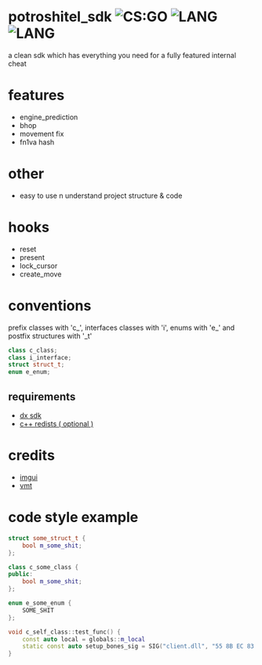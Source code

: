 # potroshitel_sdk ![CS:GO](https://img.shields.io/badge/game-CS%3AGO-orange?style=flat) ![LANG](https://img.shields.io/badge/language-C%2B%2B-brightgreen?style=flat ) ![LANG](https://img.shields.io/badge/language-C-red?style=flat )
a clean sdk which has everything you need for a fully featured internal cheat

# features
- engine_prediction
- bhop
- movement fix
- fn1va hash

# other
- easy to use n understand project structure & code

# hooks
- reset
- present
- lock_cursor
- create_move

# conventions
prefix classes with 'c_', interfaces classes with 'i', enums with 'e_' and postfix structures with '_t'
```cpp
class c_class;
class i_interface;
struct struct_t;
enum e_enum;
```

## requirements
- [dx sdk](https://www.microsoft.com/en-us/download/details.aspx?id=6812)
- [c++ redists ( optional )](https://support.microsoft.com/en-us/help/2977003/the-latest-supported-visual-c-downloads)

# credits
 - [imgui](https://github.com/ocornut/imgui)
 - [vmt](https://github.com/gfreivasc/VMTHook)
 
 # code style example
```cpp
struct some_struct_t {
    bool m_some_shit;
};

class c_some_class {
public:
    bool m_some_shit;
};

enum e_some_enum {
    SOME_SHIT
};

void c_self_class::test_func() {
    const auto local = globals::m_local
    static const auto setup_bones_sig = SIG("client.dll", "55 8B EC 83 E4 F0 B8 D8").cast<void**>();
}
```
